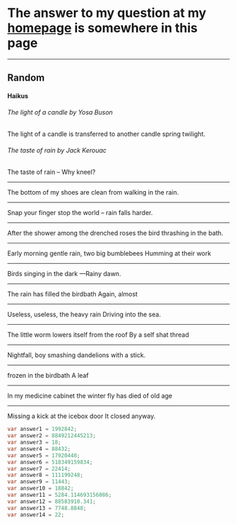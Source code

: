 # The answer to my question at my [homepage](https://memesggopoop28.github.io) is somewhere in this page

***
## Random

#### Haikus

###### The light of a candle by Yosa Buson
The light of a candle
is transferred to another candle
spring twilight.

###### The taste of rain by Jack Kerouac
The taste
of rain
– Why kneel?

***

The bottom of my shoes
are clean
from walking in the rain.

***

Snap your finger
stop the world –
rain falls harder.

***

After the shower
among the drenched roses
the bird thrashing in the bath.

***

Early morning gentle rain,
two big bumblebees
Humming at their work

***

Birds singing
in the dark
—Rainy dawn.

***

The rain has filled
the birdbath
Again, almost

***

Useless, useless,
the heavy rain
Driving into the sea.

***

The little worm
lowers itself from the roof
By a self shat thread

***

Nightfall,
boy smashing dandelions
with a stick.

***

frozen
in the birdbath
A leaf

***

In my medicine cabinet
the winter fly
has died of old age

***

Missing a kick
at the icebox door
It closed anyway.

```java
var answer1 = 1992842;
var answer2 = 8849212445213;
var answer3 = 18;
var answer4 = 88432;
var answer5 = 17920448;
var answer6 = 518349159834;
var answer7 = 22414;
var answer8 = 111199248;
var answer9 = 11443;
var answer10 = 18842;
var answer11 = 5284.114693156086;
var answer12 = 88583910.341;
var answer13 = 7748.8848;
var answer14 = 22;
```
